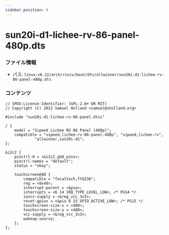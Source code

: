 ```yaml
---
sidebar_position: 6
---
```

# sun20i-d1-lichee-rv-86-panel-480p.dts

### ファイル情報

- パス: `linux-v6.12/arch/riscv/boot/dts/allwinner/sun20i-d1-lichee-rv-86-panel-480p.dts`

### コンテンツ

```dts
// SPDX-License-Identifier: (GPL-2.0+ OR MIT)
// Copyright (C) 2022 Samuel Holland <samuel@sholland.org>

#include "sun20i-d1-lichee-rv-86-panel.dtsi"

/ {
	model = "Sipeed Lichee RV 86 Panel (480p)";
	compatible = "sipeed,lichee-rv-86-panel-480p", "sipeed,lichee-rv",
		     "allwinner,sun20i-d1";
};

&i2c2 {
	pinctrl-0 = <&i2c2_pb0_pins>;
	pinctrl-names = "default";
	status = "okay";

	touchscreen@48 {
		compatible = "focaltech,ft6236";
		reg = <0x48>;
		interrupt-parent = <&pio>;
		interrupts = <6 14 IRQ_TYPE_LEVEL_LOW>; /* PG14 */
		iovcc-supply = <&reg_vcc_3v3>;
		reset-gpios = <&pio 6 15 GPIO_ACTIVE_LOW>; /* PG15 */
		touchscreen-size-x = <480>;
		touchscreen-size-y = <480>;
		vcc-supply = <&reg_vcc_3v3>;
		wakeup-source;
	};
};

```
